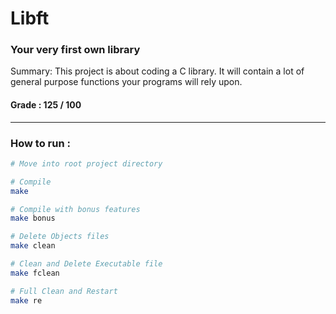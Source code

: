 # Libft
### Your very first own library

Summary:
This project is about coding a C library.
It will contain a lot of general purpose functions your programs will rely upon.

#### Grade : 125 / 100

---

### How to run :

```bash
# Move into root project directory

# Compile
make

# Compile with bonus features
make bonus

# Delete Objects files
make clean

# Clean and Delete Executable file
make fclean

# Full Clean and Restart
make re
```
